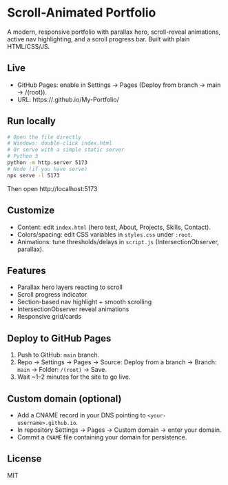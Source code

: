 # Scroll-Animated Portfolio

A modern, responsive portfolio with parallax hero, scroll-reveal animations, active nav highlighting, and a scroll progress bar. Built with plain HTML/CSS/JS.

## Live
- GitHub Pages: enable in Settings → Pages (Deploy from branch → main → /(root)).
- URL: https://<your-username>.github.io/My-Portfolio/

## Run locally
```bash
# Open the file directly
# Windows: double-click index.html
# Or serve with a simple static server
# Python 3
python -m http.server 5173
# Node (if you have serve)
npx serve -l 5173
```
Then open http://localhost:5173

## Customize
- Content: edit `index.html` (hero text, About, Projects, Skills, Contact).
- Colors/spacing: edit CSS variables in `styles.css` under `:root`.
- Animations: tune thresholds/delays in `script.js` (IntersectionObserver, parallax).

## Features
- Parallax hero layers reacting to scroll
- Scroll progress indicator
- Section-based nav highlight + smooth scrolling
- IntersectionObserver reveal animations
- Responsive grid/cards

## Deploy to GitHub Pages
1. Push to GitHub: `main` branch.
2. Repo → Settings → Pages → Source: Deploy from a branch → Branch: `main` → Folder: `/(root)` → Save.
3. Wait ~1–2 minutes for the site to go live.

## Custom domain (optional)
- Add a CNAME record in your DNS pointing to `<your-username>.github.io`.
- In repository Settings → Pages → Custom domain → enter your domain.
- Commit a `CNAME` file containing your domain for persistence.

## License
MIT
